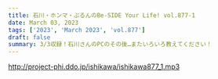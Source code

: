```yaml
---
title: 石川・ホンマ・ぶるんのBe-SIDE Your Life! vol.877-1
date: March 03, 2023
tags: ['2023', 'March 2023', 'vol.877']
draft: false
summary: 3/3収録！石川さんのPCのその後…またいろいろ教えてください！
---
```


http://project-phi.ddo.jp/ishikawa/ishikawa877_1.mp3

